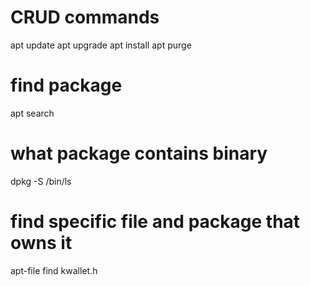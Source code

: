 

# CRUD commands
apt update
apt upgrade
apt install
apt purge

# find package
apt search

# what package contains binary
dpkg -S /bin/ls

# find specific file and package that owns it
apt-file find kwallet.h
